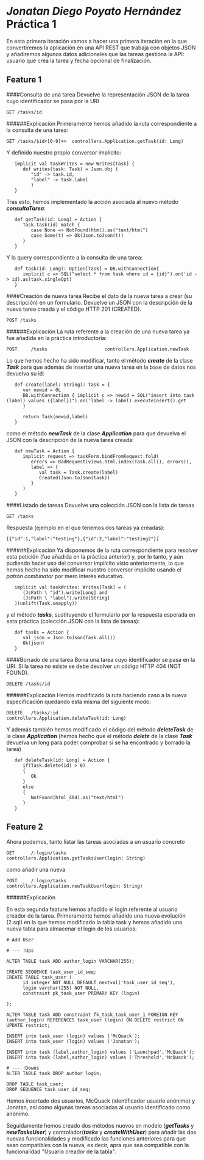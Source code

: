 _Jonatan Diego Poyato Hernández_
Práctica 1
=========

En esta primera iteración vamos a hacer una primera iteración en la que convertiremos la aplicación en una API REST que trabaja con objetos JSON y añadiremos algunos datos adicionales que las tareas gestiona la API: usuario que crea la tarea y fecha opcional de finalización.

Feature 1
----

####Consulta de una tarea
Devuelve la representación JSON de la tarea cuyo identificador se pasa por la URI
```
GET /tasks/id
```

######Explicación
Primeramente hemos añadido la ruta correspondiente a la consulta de una tarea:
```
GET /tasks/$id<[0-9]+>  controllers.Application.getTask(id: Long)
```
Y definido nuestro propio conversor implícito:
```
   implicit val taskWrites = new Writes[Task] {
      def writes(task: Task) = Json.obj (
         "id" -> task.id,
         "label" -> task.label
         )
   }
```
Tras esto, hemos implementado la acción asociada al nuevo método ***consultaTarea***:
```
   def getTask(id: Long) = Action {
      Task.task(id) match {
         case None => NotFound(html).as("text/html")
         case Some(t) => Ok(Json.toJson(t))
      }
   }
```
Y la query correspondiente a la consulta de una tarea:
```
   def task(id: Long): Option[Task] = DB.withConnection{
      implicit c => SQL("select * from task where id = {id}").on('id -> id).as(task.singleOpt)
   }
```

####Creación de nueva tarea
Recibe el dato de la nueva tarea a crear (su descripción) en un formulario. Devuelve un JSON con la descripción de la nueva tarea creada y el código HTTP 201 (CREATED).

```
POST /tasks
```

######Explicación
La ruta referente a la creación de una nueva tarea ya fue añadida en la práctica introductoria:
```
POST     /tasks                     controllers.Application.newTask
```
Lo que hemos hecho ha sido modificar, tanto el método ***create*** de la clase ***Task*** para que además de insertar una nueva tarea en la base de datos nos devuelva su id:
```
   def create(label: String): Task = {
      var newid = 0L
      DB.withConnection { implicit c => newid = SQL("insert into task (label) values ({label})").on('label -> label).executeInsert().get
      }
      
      return Task(newid,label)
   }
```
como el método ***newTask*** de la clase ***Application*** para que devuelva el JSON con la descripción de la nueva tarea creada:
```
   def newTask = Action { 
      implicit request => taskForm.bindFromRequest.fold(
         errors => BadRequest(views.html.index(Task.all(), errors)),
         label => {
            val task = Task.create(label)
            Created(Json.toJson(task))
         }
      )
   }
```

####Listado de tareas
Devuelve una colección JSON con la lista de tareas
```
GET /tasks
```
Respuesta (ejemplo en el que tenemos dos tareas ya creadas):
```
[{"id":1,"label":"testing"},{"id":2,"label":"testing2"}]
```

######Explicación
Ya disponemos de la ruta correspondiente para resolver esta petición (fue añadida en la práctica anterior) y, por lo tanto, y aún pudiendo hacer uso del conversor implícito visto anteriormente, lo que hemos hecho ha sido modificar nuestro conversor implícito usando el _patrón combinator_ por mero interés educativo.
```
   implicit val taskWrites: Writes[Task] = (
      (JsPath \ "id").write[Long] and
      (JsPath \ "label").write[String]
   )(unlift(Task.unapply))
```
y el método ***tasks***, sustituyendo el formulario por la respuesta esperada en esta práctica (colección JSON con la lista de tareas):
```
   def tasks = Action {
      val json = Json.toJson(Task.all())
      Ok(json)
   }
```

####Borrado de una tarea
Borra una tarea cuyo identificador se pasa en la URI. Si la tarea no existe se debe devolver un código HTTP 404 (NOT FOUND).
```
DELETE /tasks/id
```

######Explicación
Hemos modificado la ruta haciendo caso a la nueva especificación quedando esta misma del siguiente modo:
```
DELETE   /tasks/:id                 controllers.Application.deleteTask(id: Long)
```
Y además también hemos modificado el código del método ***deleteTask*** de la clase ***Application*** (hemos hecho que el método ***delete*** de la clase ***Task*** devuelva un long para poder comprobar si se ha encontrado y borrado la tarea)
```
   def deleteTask(id: Long) = Action {
      if(Task.delete(id) > 0)
      {
         Ok
      }
      else
      {
         NotFound(html_404).as("text/html")
      }
   }
```

Feature 2
----
Ahora podemos, tanto listar las tareas asociadas a un usuario concreto
```
GET      /:login/tasks              controllers.Application.getTasksUser(login: String)
```
como añadir una nueva
```
POST     /:login/tasks              controllers.Application.newTaskUser(login: String)
```

######Explicación

En esta segunda feature hemos añadido el login referente al usuario creador de la tarea. Primeramente hemos añadido una nueva evolución (2.sql) en la que hemos modificado la tabla task y hemos añadido una nueva tabla para almacenar el login de los usuarios:
```
# Add User
 
# --- !Ups

ALTER TABLE task ADD author_login VARCHAR(255);

CREATE SEQUENCE task_user_id_seq;
CREATE TABLE task_user (
      id integer NOT NULL DEFAULT nextval('task_user_id_seq'),
      login varchar(255) NOT NULL,
      constraint pk_task_user PRIMARY KEY (login)

);

ALTER TABLE task ADD constraint fk_task_task_user_1 FOREIGN KEY (author_login) REFERENCES task_user (login) ON DELETE restrict ON UPDATE restrict;

INSERT into task_user (login) values ('McQuack');
INSERT into task_user (login) values ('Jonatan');

INSERT into task (label,author_login) values ('Launchpad','McQuack');
INSERT into task (label,author_login) values ('Threshold','McQuack');

# --- !Downs
ALTER TABLE task DROP author_login;

DROP TABLE task_user;
DROP SEQUENCE task_user_id_seq;
```
Hemos insertado dos usuarios, McQuack (identificador usuario anónimo)  y Jonatan, así como algunas tareas asociadas al usuario identificado como anónimo.

Seguidamente hemos creado dos métodos nuevos en modelo (***getTasks*** y ***newTasksUser***) y controlador(***tasks*** y ***createWithUser***) para añadir las dos nuevas funcionalidades y modificado las funciones anteriores para que sean compatibles con la nueva, es decir, apra que sea compatible con la funcionalidad "Usuario creador de la tabla".
